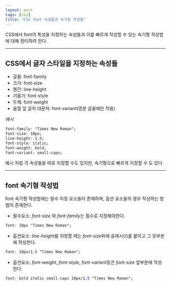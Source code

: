 ```yaml
---
layout: post
tags: [css]
title: "CSS font 속성들과 속기형 작성법"
---
```

CSS에서 font의 특성을 지정하는 속성들과 이를 빠르게 작성할 수 있는
속기형 작성법에 대해 정리하려 한다.  
- - -
## CSS에서 글자 스타일을 지정하는 속성들  
- 글꼴: font-family
- 크기: font-size
- 행간: line-height
- 기울기: font-style
- 두께: font-weight
- 음절 앞 글자 대문자: font-variant(영문 글꼴에만 적용)

*예시*
``` css
font-family: "Times New Roman";
font-size: 10px;
line-height: 1.5;
font-style: italic;
font-weight: bold;
font-variant: small-caps;
```
예시 처럼 각 속성들을 따로 지정할 수도 있지만, 속기형으로 빠르게 지정할 수 도 있다.  

- - -
## font 속기형 작성법  
font 속기형 작성법에는 필수 지정 요소들이 존재하며, 옵션 요소들의 경우 작성하는
방법이 존재한다.  

- 필수요소: *font-size* 와 *font-family*는 필수로 지정해야한다.
``` css
font: 10px "Times New Roman";
```
- 옵션요소: *line-height*를 지정할 때는 *font-size*뒤에 슬래시(/)를
붙이고 그 뒷부분에 작성한다.  
``` css
font: 10px/1.5 "Times New Roman";
```
- 옵션요소: *font-weight*, *font-style*, *font-variant*등은 *font-size*
앞부분에 작성한다.  
``` css
font: bold italic small-caps 10px/1.5 "Times New Roman";
```  
